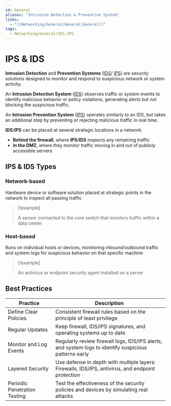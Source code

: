 ```yaml
---
id: General
aliases: "Intrusion Detection & Prevention System"
links:
  - "[[Networking/General/General|General]]"
tags:
  - Networking/General/IDS-IPS
---
```


# IPS & IDS

**Intrusion Detection** and **Prevention Systems**
([IDS](https://www.ibm.com/think/topics/intrusion-detection-system)/
[IPS](https://www.ibm.com/think/topics/intrusion-prevention-system))
are security solutions designed to monitor and respond to suspicious network or
system activity.

An **Intrusion Detection System** ([IDS](https://www.ibm.com/think/topics/intrusion-detection-system))
observes traffic or system events to identify malicious behavior or policy
violations, generating alerts but not blocking the suspicious traffic.

An **Intrusion Prevention System** ([IPS](https://www.ibm.com/think/topics/intrusion-prevention-system))
operates similarly to an IDS, but takes an additional step by preventing or
rejecting malicious traffic in real time.

**IDS**/**IPS** can be placed at several strategic locations in a network:

- **Behind the firewall**, where **IPS**/**IDS** inspects any remaining traffic
- **In the DMZ**, where they monitor traffic moving in and out of publicly
  accessible servers


## IPS & IDS Types

### Network-based

Hardware device or software solution placed at strategic points in the network
to inspect all passing traffic

> [!example]
>
> A sensor connected to the core switch that monitors traffic within a data
> center

### Host-based

Runs on individual hosts or devices, monitoring inbound/outbound traffic and
system logs for suspicious behavior on that specific machine

> [!example]
>
> An antivirus or endpoint security agent installed on a server

## Best Practices

| Practice                     | Description |
| ---------------------------- | ----------- |
| Define Clear Policies        | Consistent firewall rules based on the principle of least privilege |
| Regular Updates              | Keep firewall, IDS/IPS signatures, and operating systems up to date |
| Monitor and Log Events       | Regularly review firewall logs, IDS/IPS alerts, and system logs to identify suspicious patterns early |
| Layered Security             | Use defense in depth with multiple layers: Firewalls, IDS/IPS, antivirus, and endpoint protection |
| Periodic Penetration Testing | Test the effectiveness of the security policies and devices by simulating real attacks |
